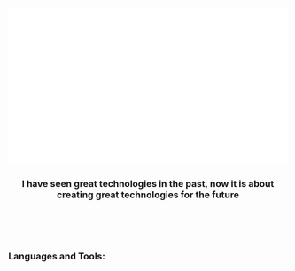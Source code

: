 ![](output.gif)

<h3 align="center">I have seen great technologies in the past, now it is about creating great technologies for the future</h3><br/><br/><br/> 


### Languages and Tools:


